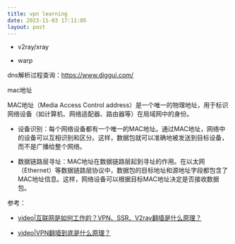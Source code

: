 ```yaml
---
title: vpn learning
date: 2023-11-03 17:11:05
layout: post
---
```


- v2ray/xray

- warp

dns解析过程查询：https://www.diggui.com/

mac地址

MAC地址（Media Access Control address）是一个唯一的物理地址，用于标识网络设备（如计算机、网络适配器、路由器等）在局域网中的身份。

- 设备识别：每个网络设备都有一个唯一的MAC地址。通过MAC地址，网络中的设备可以互相识别和区分。这样，数据包就可以准确地被发送到目标设备，而不是广播给整个网络。

- 数据链路层寻址：MAC地址在数据链路层起到寻址的作用。在以太网（Ethernet）等数据链路层协议中，数据包的目标地址和源地址字段都包含了MAC地址信息。这样，网络设备可以根据目标MAC地址决定是否接收数据包。

参考：

- [video|互联网是如何工作的？VPN、SSR、V2ray翻墙是什么原理？](https://www.youtube.com/watch?v=iidqJ7p7ln4)

- [video|VPN翻墙到底是什么原理？](https://www.youtube.com/watch?v=ZT-q6mJ-e3g)